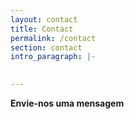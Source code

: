 ```yaml
---
layout: contact
title: Contact
permalink: /contact
section: contact
intro_paragraph: |-

 
---
```


**Envie-nos uma mensagem**
